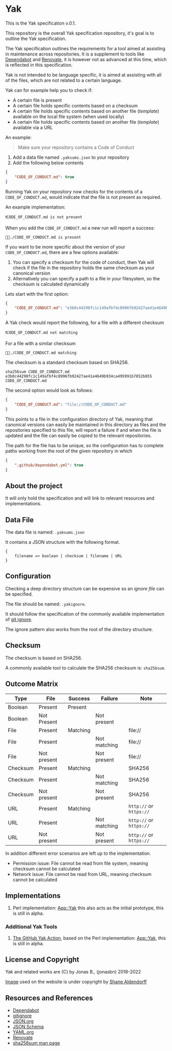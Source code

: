 # Yak

This is the Yak specification v.0.1.

This repository is the overall Yak specification repository, it's goal is to outline the Yak specification.

The Yak specification outlines the requirements for a tool aimed at assisting in maintenance across repositories. It is a supplement to tools like [Dependabot] and [Renovate], it is however not as advanced at this time, which is reflected in this specification.

Yak is not intended to be language specific, it is aimed at assisting with all of the files, which are not related to a certain language.

Yak can for example help you to check if:

- A certain file is present
- A certain file holds specific contents based on a checksum
- A certain file holds specific contents based on another file (_template_) available on the local file system (when used locally)
- A certain file holds specific contents based on another file (_template_) available via a URL

An example:

> Make sure your repository contains a Code of Conduct

1. Add a data file named `.yaksums.json` to your repository
2. Add the following below contents

```json
{
    "CODE_OF_CONDUCT.md": true
}
```

Running Yak on your repository now checks for the contents of a `CODE_OF_CONDUCT.md`, would indicate that the file is not present as required.

An example implementation:

```text
❗️CODE_OF_CONDUCT.md is not present
```

When you add the `CODE_OF_CONDUCT.md` a new run will report a success:

```text
👍🏻./CODE_OF_CONDUCT.md is present
```

If you want to be more specific about the version of your `CODE_OF_CONDUCT.md`, there are a few options available:

1. You can specify a checksum for the code of conduct, then Yak will check if the file in the repository holds the same checksum as your canonical version
2. Alternatively you can specify a path to a file in your filesystem, so the checksum is calculated dynamically

Lets start with the first option:

```json
{
    "CODE_OF_CONDUCT.md": "e3b0c44298fc1c149afbf4c8996fb92427ae41e4649b934ca495991b7852b855"
}
```

A Yak check would report the following, for a file with a different checksum

```text
❗️CODE_OF_CONDUCT.md not matching
```

For a file with a similar checksum

```text
👍🏻./CODE_OF_CONDUCT.md matching
```

The checksum is a standard checksum based on SHA256.

```shell
sha256sum CODE_OF_CONDUCT.md
e3b0c44298fc1c149afbf4c8996fb92427ae41e4649b934ca495991b7852b855  CODE_OF_CONDUCT.md
```

The second option would look as follows:

```json
{
    "CODE_OF_CONDUCT.md": "file://CODE_OF_CONDUCT.md"
}
```

This points to a file in the configuration directory of Yak, meaning that canonical versions can easily be maintained in this directory as files and the repositories specified to this file, will report a failure if and when the file is updated and the file can easily be copied to the relevant repositories.

The path for the file has to be unique, so the configuration has to complete paths working from the root of the given repository in which

```json
{
    ".github/dependabot.yml": true
}
```

## About the project

It will only hold the specification and will link to relevant resources and implementations.

## Data File

The data file is named: `.yaksums.json`

It contains a JSON structure with the following format.

```text
{
    filename => boolean | checksum | filename | URL
}
```

## Configuration

Checking a deep directory structure can be expensive so an _ignore file_ can be specified.

The file should be named: `.yakignore`.

It should follow the specification of the commonly available implementation of [git ignore][gitignore].

The ignore pattern also works from the root of the directory structure.

## Checksum

The checksum is based on SHA256.

A commonly available tool to calculate the SHA256 checksum is: `sha256sum`.

## Outcome Matrix

| Type     | File        | Success  | Failure      | Note                    |
|----------|-------------|----------|--------------|-------------------------|
| Boolean  | Present     | Present  |              |                         |
| Boolean  | Not Present |          | Not present  |                         |
| File     | Present     | Matching |              | file://                 |
| File     | Present     |          | Not matching | file://                 |
| File     | Not present |          | Not present  | file://                 |
| Checksum | Present     | Matching |              | SHA256                  |
| Checksum | Present     |          | Not matching | SHA256                  |
| Checksum | Not present |          | Not present  | SHA256                  |
| URL      | Present     | Matching |              | `http://` or `https://` |
| URL      | Present     |          | Not matching | `http://` or `https://` |
| URL      | Not present |          | Not present  | `http://` or `https://` |

In addition different error scenarios are left up to the implementation.

- Permission issue: File cannot be read from file system, meaning checksum cannot be calculated
- Network issue: File cannot be read from URL, meaning checksum cannot be calculated

## Implementations

1. Perl implementation: [App::Yak] this also acts as the initial prototype, this is still in alpha.

### Additional Yak Tools

1. [The GitHub Yak Action](https://github.com/jonasbn/github-action-yak), based on the Perl implementation: [App::Yak], this is still in alpha.

## License and Copyright

Yak and related works are (C) by Jonas B., (jonasbn) 2018-2022

[Image](https://unsplash.com/photos/3b3O75X0Jzg) used on the website is under copyright by [Shane Aldendorff](https://unsplash.com/@pluyar)

## Resources and References

- [Dependabot]
- [gitignore]
- [JSON.org][JSON]
- [JSON Schema]
- [YAML.org][YAML]
- [Renovate]
- [sha256sum man page][sha256sum]

[JSON]: https://www.json.org/json-en.html
[Dependabot]: https://dependabot.com/
[App::Yak]: https://github.com/jonasbn/perl-app-yak
[gitignore]: https://git-scm.com/docs/gitignore
[sha256sum]: https://linux.die.net/man/1/sha256sum
[YAML]: https://yaml.org/
[JSON Schema]: https://json-schema.org/
[Renovate]: https://www.mend.io/free-developer-tools/renovate/
